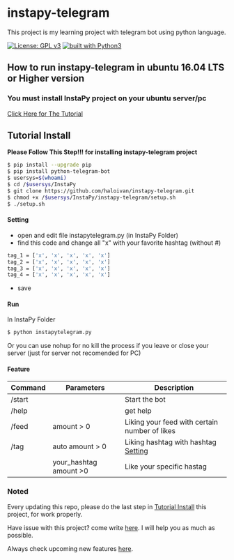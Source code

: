 # instapy-telegram
This project is my learning project with telegram bot using python language.

[![License: GPL v3](https://img.shields.io/badge/License-GPL%20v3-blue.svg)](https://www.gnu.org/licenses/gpl-3.0)
[![built with Python3](https://img.shields.io/badge/built%20with-Python3-red.svg)](https://www.python.org/)

## How to run instapy-telegram in ubuntu 16.04 LTS or Higher version

### You must install InstaPy project on your ubuntu server/pc
<a href='https://github.com/timgrossmann/InstaPy/blob/master/docs/How_To_DO_Ubuntu_on_Digital_Ocean.md'>Click Here for The Tutorial</a>

## Tutorial Install
**Please Follow This Step!!! for installing instapy-telegram project**
```sh
$ pip install --upgrade pip
$ pip install python-telegram-bot
$ usersys=$(whoami)
$ cd /$usersys/InstaPy
$ git clone https://github.com/haloivan/instapy-telegram.git
$ chmod +x /$usersys/InstaPy/instapy-telegram/setup.sh
$ ./setup.sh
```

#### Setting
- open and edit file instapytelegram.py (in InstaPy Folder)
- find this code and change all "x" with your favorite hashtag (without #)
```sh
tag_1 = ['x', 'x', 'x', 'x', 'x']
tag_2 = ['x', 'x', 'x', 'x', 'x']
tag_3 = ['x', 'x', 'x', 'x', 'x']
tag_4 = ['x', 'x', 'x', 'x', 'x']
```
- save

#### Run
In InstaPy Folder
```sh
$ python instapytelegram.py
```
Or you can use nohup for no kill the process if you leave or close your server (just for server not recomended for PC)

#### Feature
| Command | Parameters              | Description                                      |
|---------|-------------------------|--------------------------------------------------|
| /start  |							| Start the bot 								   |
| /help	  |							| get help										   |
| /feed	  | amount > 0              | Liking your feed with certain number of likes    |
| /tag    | auto amount > 0         | Liking hashtag with hashtag [Setting](#setting)  |
|         | your_hashtag amount >0  | Like your specific hastag                        |   

### Noted
Every updating this repo, please do the last step in [Tutorial Install](#tutorial-install) this project, for work properly.

Have issue with this project? come write <a href='https://github.com/haloivan/instapy-telegram/issues'>here</a>. I will help you as much as possible.

Always check upcoming new features <a href='https://github.com/haloivan/instapy-telegram/projects/1'>here</a>.
